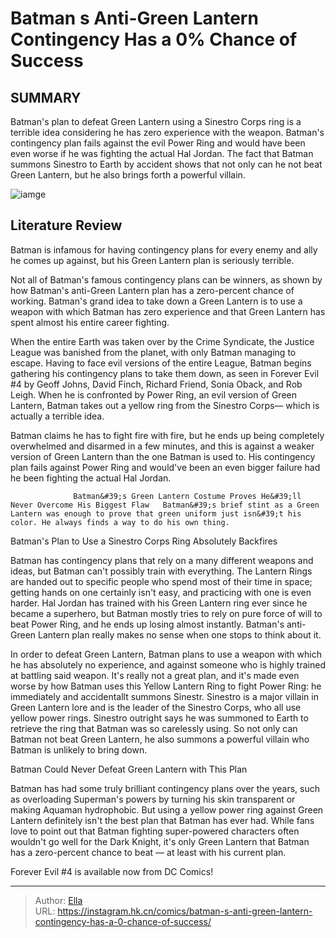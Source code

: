 # Batman s Anti-Green Lantern Contingency Has a 0% Chance of Success


## SUMMARY 



  Batman&#39;s plan to defeat Green Lantern using a Sinestro Corps ring is a terrible idea considering he has zero experience with the weapon.   Batman&#39;s contingency plan fails against the evil Power Ring and would have been even worse if he was fighting the actual Hal Jordan.   The fact that Batman summons Sinestro to Earth by accident shows that not only can he not beat Green Lantern, but he also brings forth a powerful villain.  

![iamge](https://static1.srcdn.com/wordpress/wp-content/uploads/2023/07/batman-and-green-lantern-hal-jordan.jpg)

## Literature Review

Batman is infamous for having contingency plans for every enemy and ally he comes up against, but his Green Lantern plan is seriously terrible.




Not all of Batman&#39;s famous contingency plans can be winners, as shown by how Batman&#39;s anti-Green Lantern plan has a zero-percent chance of working. Batman&#39;s grand idea to take down a Green Lantern is to use a weapon with which Batman has zero experience and that Green Lantern has spent almost his entire career fighting.




When the entire Earth was taken over by the Crime Syndicate, the Justice League was banished from the planet, with only Batman managing to escape. Having to face evil versions of the entire League, Batman begins gathering his contingency plans to take them down, as seen in Forever Evil #4 by Geoff Johns, David Finch, Richard Friend, Sonia Oback, and Rob Leigh. When he is confronted by Power Ring, an evil version of Green Lantern, Batman takes out a yellow ring from the Sinestro Corps— which is actually a terrible idea.

          

Batman claims he has to fight fire with fire, but he ends up being completely overwhelmed and disarmed in a few minutes, and this is against a weaker version of Green Lantern than the one Batman is used to. His contingency plan fails against Power Ring and would&#39;ve been an even bigger failure had he been fighting the actual Hal Jordan.




                  Batman&#39;s Green Lantern Costume Proves He&#39;ll Never Overcome His Biggest Flaw   Batman&#39;s brief stint as a Green Lantern was enough to prove that green uniform just isn&#39;t his color. He always finds a way to do his own thing.    


 Batman&#39;s Plan to Use a Sinestro Corps Ring Absolutely Backfires 
          

Batman has contingency plans that rely on a many different weapons and ideas, but Batman can&#39;t possibly train with everything. The Lantern Rings are handed out to specific people who spend most of their time in space; getting hands on one certainly isn&#39;t easy, and practicing with one is even harder. Hal Jordan has trained with his Green Lantern ring ever since he became a superhero, but Batman mostly tries to rely on pure force of will to beat Power Ring, and he ends up losing almost instantly. Batman&#39;s anti-Green Lantern plan really makes no sense when one stops to think about it.




In order to defeat Green Lantern, Batman plans to use a weapon with which he has absolutely no experience, and against someone who is highly trained at battling said weapon. It&#39;s really not a great plan, and it&#39;s made even worse by how Batman uses this Yellow Lantern Ring to fight Power Ring: he immediately and accidentallt summons Sinestr. Sinestro is a major villain in Green Lantern lore and is the leader of the Sinestro Corps, who all use yellow power rings. Sinestro outright says he was summoned to Earth to retrieve the ring that Batman was so carelessly using. So not only can Batman not beat Green Lantern, he also summons a powerful villain who Batman is unlikely to bring down.



 Batman Could Never Defeat Green Lantern with This Plan 
          

Batman has had some truly brilliant contingency plans over the years, such as overloading Superman&#39;s powers by turning his skin transparent or making Aquaman hydrophobic. But using a yellow power ring against Green Lantern definitely isn&#39;t the best plan that Batman has ever had. While fans love to point out that Batman fighting super-powered characters often wouldn&#39;t go well for the Dark Knight, it&#39;s only Green Lantern that Batman has a zero-percent chance to beat — at least with his current plan.






Forever Evil #4 is available now from DC Comics!





---

> Author: [Ella](https://instagram.hk.cn/)  
> URL: https://instagram.hk.cn/comics/batman-s-anti-green-lantern-contingency-has-a-0-chance-of-success/  


